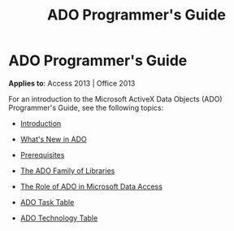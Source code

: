 ﻿---
title: ADO Programmer's Guide
TOCTitle: ADO Programmer's Guide
ms:assetid: b68a982e-17b6-7dd6-ca9d-3a5960d815da
ms:mtpsurl: https://msdn.microsoft.com/library/JJ249876(v=office.15)
ms:contentKeyID: 48547278
ms.date: 09/18/2015
mtps_version: v=office.15
---

# ADO Programmer's Guide


**Applies to**: Access 2013 | Office 2013

For an introduction to the Microsoft ActiveX Data Objects (ADO) Programmer's Guide, see the following topics:

  - [Introduction](introduction-to-ado-programming.md)

  - [What's New in ADO](what-s-new-in-ado.md)

  - [Prerequisites](prerequisites-ado-introduction.md)

  - [The ADO Family of Libraries](the-ado-family-of-libraries.md)

  - [The Role of ADO in Microsoft Data Access](the-role-of-ado-in-microsoft-data-access.md)

  - [ADO Task Table](ado-task-table.md)

  - [ADO Technology Table](ado-technology-table.md)

